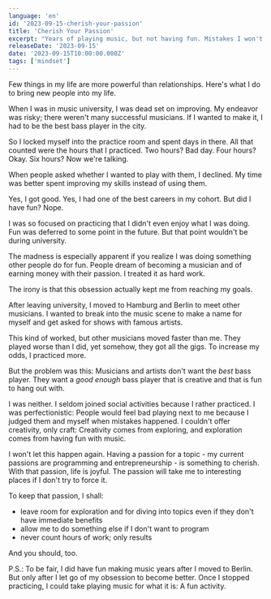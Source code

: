 ```yaml
---
language: 'en'
id: '2023-09-15-cherish-your-passion'
title: 'Cherish Your Passion'
excerpt: "Years of playing music, but not having fun. Mistakes I won't repeat."
releaseDate: '2023-09-15'
date: '2023-09-15T10:00:00.000Z'
tags: ['mindset']
---
```


Few things in my life are more powerful than relationships. Here's what I do to bring new people into my life.

When I was in music university, I was dead set on improving. My endeavor was risky; there weren't many successful musicians. If I wanted to make it, I had to be the best bass player in the city.

So I locked myself into the practice room and spent days in there. All that counted were the hours that I practiced. Two hours? Bad day. Four hours? Okay. Six hours? Now we're talking.

When people asked whether I wanted to play with them, I declined. My time was better spent improving my skills instead of using them.

Yes, I got good. Yes, I had one of the best careers in my cohort. But did I have fun? Nope.

I was so focused on practicing that I didn't even enjoy what I was doing. Fun was deferred to some point in the future. But that point wouldn't be during university.

The madness is especially apparent if you realize I was doing something other people do for fun. People dream of becoming a musician and of earning money with their passion. I treated it as hard work.

The irony is that this obsession actually kept me from reaching my goals.

After leaving university, I moved to Hamburg and Berlin to meet other musicians. I wanted to break into the music scene to make a name for myself and get asked for shows with famous artists.

This kind of worked, but other musicians moved faster than me. They played worse than I did, yet somehow, they got all the gigs. To increase my odds, I practiced more.

But the problem was this: Musicians and artists don't want the _best_ bass player. They want a _good enough_ bass player that is creative and that is fun to hang out with.

I was neither. I seldom joined social activities because I rather practiced. I was perfectionistic: People would feel bad playing next to me because I judged them and myself when mistakes happened. I couldn't offer creativity, only craft: Creativity comes from exploring, and exploration comes from having fun with music.

I won't let this happen again. Having a passion for a topic - my current passions are programming and entrepreneurship - is something to cherish. With that passion, life is joyful. The passion will take me to interesting places if I don't try to force it.

To keep that passion, I shall:

- leave room for exploration and for diving into topics even if they don't have immediate benefits
- allow me to do something else if I don't want to program
- never count hours of work; only results

And you should, too.

P.S.: To be fair, I did have fun making music years after I moved to Berlin. But only after I let go of my obsession to become better. Once I stopped practicing, I could take playing music for what it is: A fun activity.
